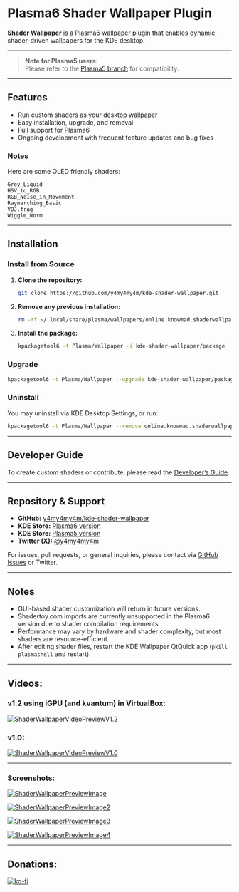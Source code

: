 # Plasma6 Shader Wallpaper Plugin

**Shader Wallpaper** is a Plasma6 wallpaper plugin that enables dynamic, shader-driven wallpapers for the KDE desktop.

---

> **Note for Plasma5 users:**\
> Please refer to the [Plasma5 branch](https://github.com/y4my4my4m/kde-shader-wallpaper/tree/plasma5) for compatibility.

---

## Features

- Run custom shaders as your desktop wallpaper
- Easy installation, upgrade, and removal
- Full support for Plasma6
- Ongoing development with frequent feature updates and bug fixes

### Notes

Here are some OLED friendly shaders:
```
Grey_Liquid
HSV_to_RGB
RGB_Noise_in_Movement
Raymarching_Basic
VDJ.frag
Wiggle_Worm
```
---

## Installation

### Install from Source

1. **Clone the repository:**

   ```bash
   git clone https://github.com/y4my4my4m/kde-shader-wallpaper.git
   ```

2. **Remove any previous installation:**

   ```bash
   rm -rf ~/.local/share/plasma/wallpapers/online.knowmad.shaderwallpaper/
   ```

3. **Install the package:**

   ```bash
   kpackagetool6 -t Plasma/Wallpaper -i kde-shader-wallpaper/package
   ```

### Upgrade

```bash
kpackagetool6 -t Plasma/Wallpaper --upgrade kde-shader-wallpaper/package
```

### Uninstall

You may uninstall via KDE Desktop Settings, or run:

```bash
kpackagetool6 -t Plasma/Wallpaper --remove online.knowmad.shaderwallpaper
```

---

## Developer Guide

To create custom shaders or contribute, please read the [Developer’s Guide](README_DEV.md).

---

## Repository & Support

- **GitHub:** [y4my4my4m/kde-shader-wallpaper](https://github.com/y4my4my4m/kde-shader-wallpaper)
- **KDE Store:** [Plasma6 version](https://store.kde.org/p/2143912)
- **KDE Store:** [Plasma5 version](https://store.kde.org/p/1413010/)
- **Twitter (X):** [@y4my4my4m](https://twitter.com/y4my4my4m)

For issues, pull requests, or general inquiries, please contact via [GitHub Issues](https://github.com/y4my4my4m/kde-shader-wallpaper/issues) or Twitter.

---

## Notes

- GUI-based shader customization will return in future versions.
- Shadertoy.com imports are currently unsupported in the Plasma6 version due to shader compilation requirements.
- Performance may vary by hardware and shader complexity, but most shaders are resource-efficient.
- After editing shader files, restart the KDE Wallpaper QtQuick app (`pkill plasmashell` and restart).

---

## Videos:

### v1.2 using iGPU (and kvantum) in VirtualBox:

[![ShaderWallpaperVideoPreviewV1.2](https://cdn-cf-east.streamable.com/image/1g7muc_first.jpg?Expires=1599641820&Signature=kBzPch9XeiD3AieRh4sXd84JdQIknV2KK1m~w7KtXcO-5LH~JCeG8Wngq2p45Z521BWfd2jxpaujTV3618h91u4EnBSzMDRskpxPuSQ4x9uihB0gQ7u4OZjfLt3g-dXLa69Vh6V8~NCDuqo6v3G24vlQND-GArKa~lDPQvnNj2qt-cOIuFLyO0cBwJG4MTu-9C2zOe2wjR2s-cj8IAi4PweeMpJqeKZepDpe9grl8Wry8s3ahP9hZfUyCBs53LnWsEbfe2Ze01j6Bo07gXXb5rAQXYvfI7WxIDX2S7L5f33OxxJNxa4v1Jeg-aAsrW9Ij-86b9qtfsjN1IE6wUOzpQ__&Key-Pair-Id=APKAIEYUVEN4EVB2OKEQ)](https://streamable.com/1g7muc)

### v1.0:
[![ShaderWallpaperVideoPreviewV1.0](https://cdn-cf-east.streamable.com/image/yeqam9.jpg?Expires=1599641220&Signature=NCZXLhg5owCeCiBx8wg7FIO2oOZ~6y9b-we72JE0icG9Cw649dYPPRqDzuOnXsvOEe0omZhhlckbcdLZg6QKbMm9R6UUkN3g-hs4Y8WAJcWIXrantAsWlg309a2vu-gIkHV06eOYczdC3BBzprRHLh8BuKGRQyIAvxLYyf25mWexhPVrZHvrXsl-PFWN1tH~LLL14vD1oaoysupJxnF26qLVv1nAGB-AzYn7GVAcnJmpOPUbKz~jl2Z6iWy1fgJYu~Dym5Hxphc21-XIOHSqXYjkZFDslyevRJVcfqAsnfOzsm3GwRmBQ8hYB5wO5lpp4DnAUuDjtzY9d5sB025U0Q__&Key-Pair-Id=APKAIEYUVEN4EVB2OKEQ)](https://streamable.com/yeqam9)

---

### Screenshots:

[![ShaderWallpaperPreviewImage](https://images.pling.com/img/00/00/58/32/49/1413010/ef67e0df43137d0d42b81afe700e83aa9cf2c911ab4619aa6ba072894a404c658546.png)](https://images.pling.com/img/00/00/58/32/49/1413010/ef67e0df43137d0d42b81afe700e83aa9cf2c911ab4619aa6ba072894a404c658546.png)

[![ShaderWallpaperPreviewImage2](https://images.pling.com/img/00/00/58/32/49/1413010/95ec8cf5ca97eac0504faa68b297355964a9c6d4e1e1e161609997356b9a6d75fe6d.png)](https://images.pling.com/img/00/00/58/32/49/1413010/95ec8cf5ca97eac0504faa68b297355964a9c6d4e1e1e161609997356b9a6d75fe6d.png)

[![ShaderWallpaperPreviewImage3](https://images.pling.com/img/00/00/58/32/49/1413010/67b57155b2a2a2cd63f6d5545af2f6da3f5298c081c5ab05a72f6c17aa56aee79afd.png)](https://images.pling.com/img/00/00/58/32/49/1413010/67b57155b2a2a2cd63f6d5545af2f6da3f5298c081c5ab05a72f6c17aa56aee79afd.png)

[![ShaderWallpaperPreviewImage4](https://images.pling.com/img/00/00/58/32/49/1413010/b5026604b9009c3541e25b98bbaa0450d17a52ceee878f8b44383bb5e3570c3f251d.png)](https://images.pling.com/img/00/00/58/32/49/1413010/b5026604b9009c3541e25b98bbaa0450d17a52ceee878f8b44383bb5e3570c3f251d.png)

---

## Donations:
[![ko-fi](https://www.ko-fi.com/img/githubbutton_sm.svg)](https://ko-fi.com/I2I525V5R)
